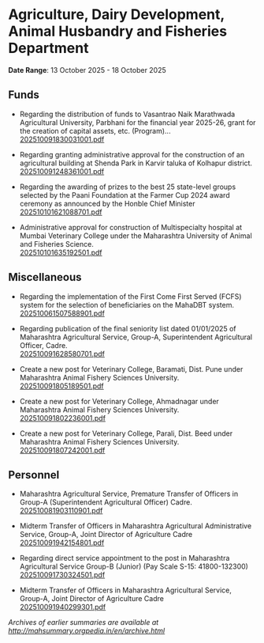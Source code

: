 # Agriculture, Dairy Development, Animal Husbandry and Fisheries Department

**Date Range**: 13 October 2025 - 18 October 2025


## Funds
- Regarding the distribution of funds to Vasantrao Naik Marathwada Agricultural University, Parbhani for the financial year 2025-26, grant for the creation of capital assets, etc. (Program)...\
  [202510091830031001.pdf](https://gr.maharashtra.gov.in/Site/Upload/Government%20Resolutions/English/202510091830031001.pdf)

- Regarding granting administrative approval for the construction of an agricultural building at Shenda Park in Karvir taluka of Kolhapur district.\
  [202510091248361001.pdf](https://gr.maharashtra.gov.in/Site/Upload/Government%20Resolutions/English/202510091248361001.pdf)

- Regarding the awarding of prizes to the best 25 state-level groups selected by the Paani Foundation at the Farmer Cup 2024 award ceremony as announced by the Honble Chief Minister\
  [202510101621088701.pdf](https://gr.maharashtra.gov.in/Site/Upload/Government%20Resolutions/English/202510101621088701.pdf)

- Administrative approval for construction of Multispecialty hospital at Mumbai Veterinary College under the Maharashtra University of Animal and Fisheries Science.\
  [202510101635192501.pdf](https://gr.maharashtra.gov.in/Site/Upload/Government%20Resolutions/English/202510101635192501.pdf)

## Miscellaneous
- Regarding the implementation of the First Come First Served (FCFS) system for the selection of beneficiaries on the MahaDBT system.\
  [202510061507588901.pdf](https://gr.maharashtra.gov.in/Site/Upload/Government%20Resolutions/English/202510061507588901....pdf)

- Regarding publication of the final seniority list dated 01/01/2025 of Maharashtra Agricultural Service, Group-A, Superintendent Agricultural Officer, Cadre.\
  [202510091628580701.pdf](https://gr.maharashtra.gov.in/Site/Upload/Government%20Resolutions/English/202510091628580701.pdf)

- Create a new post for Veterinary College,  Baramati, Dist. Pune under Maharashtra Animal  Fishery Sciences University.\
  [202510091805189501.pdf](https://gr.maharashtra.gov.in/Site/Upload/Government%20Resolutions/English/202510091805189501.pdf)

- Create a new post for Veterinary College, Ahmadnagar under Maharashtra Animal  Fishery Sciences University.\
  [202510091802236001.pdf](https://gr.maharashtra.gov.in/Site/Upload/Government%20Resolutions/English/202510091802236001.pdf)

- Create a new post for Veterinary College, Parali, Dist.  Beed under Maharashtra Animal  Fishery Sciences University.\
  [202510091807242001.pdf](https://gr.maharashtra.gov.in/Site/Upload/Government%20Resolutions/English/202510091807242001.pdf)

## Personnel
- Maharashtra Agricultural Service, Premature Transfer of Officers in Group-A (Superintendent Agricultural Officer) Cadre.\
  [202510081903110901.pdf](https://gr.maharashtra.gov.in/Site/Upload/Government%20Resolutions/English/202510081903110901.pdf)

- Midterm Transfer of Officers in Maharashtra Agricultural Administrative Service, Group-A, Joint Director of Agriculture Cadre\
  [202510091942154801.pdf](https://gr.maharashtra.gov.in/Site/Upload/Government%20Resolutions/English/202510091942154801.pdf)

- Regarding direct service appointment to the post in Maharashtra Agricultural Service Group-B (Junior) (Pay Scale S-15: 41800-132300)\
  [202510091730324501.pdf](https://gr.maharashtra.gov.in/Site/Upload/Government%20Resolutions/English/202510091730324501.pdf)

- Midterm Transfer of Officers in Maharashtra Agricultural Service, Group-A, Joint Director of Agriculture Cadre\
  [202510091940299301.pdf](https://gr.maharashtra.gov.in/Site/Upload/Government%20Resolutions/English/202510091940299301.pdf)


*Archives of earlier summaries are available at http://mahsummary.orgpedia.in/en/archive.html*
